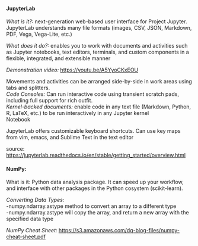 #### JupyterLab <br>

*What is it?:* next-generation web-based user interface for Project Jupyter. JupyterLab understands many file formats (images, CSV, JSON, Markdown, PDF, Vega, Vega-Lite, etc.)<br>

*What does it do?:* enables you to work with documents and activities such as Jupyter notebooks, text editors, terminals, and custom components in a flexible, integrated, and extensible manner<br>

*Demonstration video:* https://youtu.be/A5YyoCKxEOU <br>

Movements and activities can be arranged side-by-side in work areas using tabs and splitters. <br>
*Code Consoles:* Can run interactive code using transient scratch pads, including full support for rich outfit.<br>
*Kernel-backed documents:* enable code in any text file (Markdown, Python, R, LaTeX, etc.) to be run interactively in any Jupyter kernel <br>
Notebook <br>

JupyterLab offers customizable keyboard shortcuts. Can use key maps from vim, emacs, and Sublime Text in the text editor <br>


source: https://jupyterlab.readthedocs.io/en/stable/getting_started/overview.html <br>


#### NumPy: <br>

What is it: Python data analysis package. It can speed up your workflow, and interface with other packages in the Python cosystem (scikit-learn). <br>

*Converting Data Types:* <br>
-numpy.ndarray.astype method to convert an array to a different type<br>
-numpy.ndarray.astype will copy the array, and return a new array with the specified data type<br>


*NumPy Cheat Sheet:* https://s3.amazonaws.com/dq-blog-files/numpy-cheat-sheet.pdf <br>


